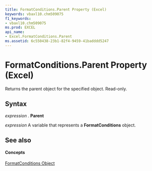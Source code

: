 ```yaml
---
title: FormatConditions.Parent Property (Excel)
keywords: vbaxl10.chm509075
f1_keywords:
- vbaxl10.chm509075
ms.prod: EXCEL
api_name:
- Excel.FormatConditions.Parent
ms.assetid: 6c550438-23b1-82f4-9459-41badddd5247
---
```



# FormatConditions.Parent Property (Excel)

Returns the parent object for the specified object. Read-only.


## Syntax

 _expression_ . **Parent**

 _expression_ A variable that represents a **FormatConditions** object.


## See also


#### Concepts


[FormatConditions Object](formatconditions-object-excel.md)

